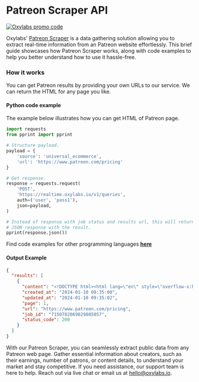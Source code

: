 # Patreon Scraper API

[![Oxylabs promo code](https://user-images.githubusercontent.com/129506779/250792357-8289e25e-9c36-4dc0-a5e2-2706db797bb5.png)](https://oxylabs.go2cloud.org/aff_c?offer_id=7&aff_id=877&url_id=112)

Oxylabs' [Patreon Scraper](https://oxylabs.io/products/scraper-api/web/patreon?utm_source=github&utm_medium=repositories&utm_campaign=product) is a data gathering solution allowing you to extract real-time information from an Patreon website effortlessly. This brief guide showcases how Patreon Scraper works, along with code examples to help you better understand how to use it hassle-free.

### How it works

You can get Patreon results by providing your own URLs to our service. We can return the HTML for any page you like.

#### Python code example

The example below illustrates how you can get HTML of Patreon page.

```python
import requests
from pprint import pprint

# Structure payload.
payload = {
    'source': 'universal_ecommerce',
    'url': 'https://www.patreon.com/pricing'
}

# Get response.
response = requests.request(
    'POST',
    'https://realtime.oxylabs.io/v1/queries',
    auth=('user', 'pass1'),
    json=payload,
)

# Instead of response with job status and results url, this will return the
# JSON response with the result.
pprint(response.json())
```
Find code examples for other programming languages [**here**](https://github.com/oxylabs/patreon-scraper/tree/main/code%20examples)

#### Output Example
```json
{
  "results": [
    {
      "content": "<!DOCTYPE html><html lang=\"en\" style=\"overflow-x:hidden\"><head><meta charSet=\"utf-8\"/><meta name=\"vi ... </html>",
      "created_at": "2024-01-10 09:35:00",
      "updated_at": "2024-01-10 09:35:02",
      "page": 1,
      "url": "https://www.patreon.com/pricing",
      "job_id": "7150782069029805057",
      "status_code": 200
    }
  ]
}
```
With our Patreon Scraper, you can seamlessly extract public data from any Patreon web page. Gather essential information about creators, such as their earnings, number of patrons, or content details, to understand your market and stay competitive. If you need assistance, our support team is here to help. Reach out via live chat or email us at hello@oxylabs.io.